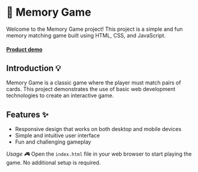 # 🧩 Memory Game

Welcome to the Memory Game project! This project is a simple and fun memory matching game built using HTML, CSS, and JavaScript.
#### [Product demo](https://abdulrahman-mohamed-amin.github.io/Memory-Game/)

## Introduction 💡

Memory Game is a classic game where the player must match pairs of cards. This project demonstrates the use of basic web development technologies to create an interactive game.

## Features ✨

- Responsive design that works on both desktop and mobile devices
- Simple and intuitive user interface
- Fun and challenging gameplay

*Usage 🎮*
Open the `index.html` file in your web browser to start playing the game. No additional setup is required.


